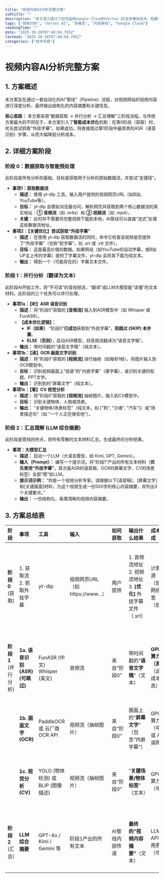 ```yaml
---
title: "视频内容AI分析完整方案"
subtitle: ""
description: "本文深入探讨了如何运用Google Cloud的Vertex AI及多模态技术，构建一套全面的视频内容AI分析解决方案。方案通过结合视频智能API、自然语言处理和对象识别，实现视频内容的自动标签、智能审核和语义搜索，旨在帮助企业提升内容管理效率、保障平台安全并优化用户体验。"
tags: ["视频分析", "Vertex AI", "多模态", "内容审核", "Google Cloud"]
readingTime: ""
date: "2025-10-30T07:40:04.795Z"
lastmod: "2025-10-30T07:40:04.795Z"
categories: ["技术专题"]
---
```

# **视频内容AI分析完整方案**

## **1\. 方案概述**

本方案旨在通过一套自动化的AI“管线”（Pipeline）流程，对视频网站的视频内容进行深度分析，最终输出结构化的内容摘要和关键信息。

**核心思路：** 本方案采用“数据获取 \-\> 并行分析 \-\> 汇总理解”三阶段流程。与传统方案最大的不同在于，本方案引入了**智能成本优化**机制：在第0阶段（获取）时，优先尝试抓取“外挂字幕”。如果成功，将直接跳过第1阶段中最昂贵的ASR（语音识别）步骤，从而大幅降低分析成本。

## **2\. 详细方案阶段**

### **阶段 0：数据获取与智能预处理**

此阶段是所有分析的基础，目标是获取用于分析的原始数据流，并尝试“走捷径”。

* **事项1：获取数据流**  
  * **描述：** 使用 yt-dlp 工具，输入用户提供的视频网页URL（如B站、YouTube等）。  
  * **目标：** yt-dlp 会模拟浏览器访问，解析网页并获取到两个核心数据流的真实地址：**① 音频流**（如 .m4a）和 **② 视频流**（如 .mp4）。  
  * **关键：** 此时并不需要将完整视频下载到本地，AI管线可以直接“流式”处理这些数据流地址。  
* **事项2：【关键优化】尝试获取“外挂字幕”**  
  * **描述：** 在使用 yt-dlp 获取数据流的同时，命令它检查该视频是否提供了“外挂字幕”（也称“软字幕”，如 .srt 或 .vtt 文件）。  
  * **目标：** 这是最高价值的数据。如果网站（如YouTube的自动字幕，或B站UP主上传的字幕）提供了字幕文件，yt-dlp 会将其下载为纯文本。  
  * **输出：** 得到一个（可能存在的）字幕文本文件。

### **阶段 1：并行分析（翻译为文本）**

此阶段AI开始工作，将“不可读”的音视频流，“翻译”成LLM大模型能“读懂”的文本材料。此阶段的三个任务可以并行处理。

* **事项1a：【听】ASR 语音识别**  
  * **描述：** 将“阶段0”获取的 **\[音频流\]** 输入到ASR模型中（如 Whisper 或 FunASR）。  
  * **【成本优化逻辑】：**  
    * **IF（如果）** “阶段0”**已成功**获取到“外挂字幕”，**则跳过 (SKIP) 本步骤**。  
    * **ELSE（否则）**，启动ASR模型，将音频流翻译为“语音文字稿”。  
  * **输出：** 带时间戳的“语音文字稿”（纯文本）。  
* **事项1b：【读】OCR 画面文字识别**  
  * **描述：** 将“阶段0”获取的 **\[视频流\]** 进行抽帧（如每秒1帧），将图片输入到OCR模型中。  
  * **目标：** 识别视频画面上“烧录”的“内嵌字幕”（硬字幕），或识别关键的标题、PPT文字。  
  * **输出：** 识别到的“屏幕文字”（纯文本）。  
* **事项1c：【看】CV 视觉分析**  
  * **描述：** 将“阶段0”获取的 **\[视频流\]** 抽帧图片，输入到CV模型中。  
  * **目标：** 识别关键物体、人物或场景。  
  * **输出：** “关键物体/场景标签”（纯文本，如 \["狗", "沙滩", "汽车"\]）或“场景描述句”（如 "一个人正在弹吉他"）。

### **阶段 2：汇总理解 (LLM 综合摘要)**

此阶段是管线的终点，将所有零散的文本材料汇总，生成最终的分析结果。

* **事项：大模型汇总**  
  * **描述：** 启动一个LLM（大语言模型，如 Kimi, GPT, Gemini）。  
  * **输入（Prompt）：** 编写一个提示词，将“阶段1”产出的所有文本材料（**优先使用“外挂字幕”**，其次是ASR的语音稿、OCR的屏幕文字、CV的场景标签）全部“喂”给LLM。  
  * **提示词示例：** “你是一个视频分析专家。请根据以下\[语音稿\]、\[屏幕文字\]和\[关键画面\]材料，为这个视频生成一份500字的核心内容摘要，并列出3个关键要点。”  
  * **输出：** 一份结构化、条理清晰的视频内容摘要。

## **3\. 方案总结表**

| 阶段 | 事项 | 工具 | 输入 | 如何获取 | 输出什么结果 | 成本组成 | 额外要求 |
| :---- | :---- | :---- | :---- | :---- | :---- | :---- | :---- |
| **阶段 0** (获取) | 1\. 获取流 2\. 抓取外挂字幕 | yt-dlp | 视频网页URL （如 https://www...） | 用户提供 | 1\. 音频流地址 2\. 视频流地址 3\. **\[优化\]** 外挂字幕文件（.srt） | 计算资源（低） 网络带宽（低） | 1\. **保持 yt-dlp 为最新版**，以应对网站更新。 2\. 需处理付费/VIP内容，可能要配合--cookies参数。 |
| **阶段 1** (并行分析) | **1a. 语音识别(ASR) (可跳过)** | FunASR (中文) Whisper (英文) | 音频流 | 来自“阶段0” | 带时间戳的“**语音文字稿**”（文本） | **GPU算力（高）** （此项成本最高） | **\[优化点\]** 如果“阶段0”已获取到“外挂字幕”，则**必须跳过**此步骤以节约成本。 |
|  | **1b. 画面文字(OCR)** | PaddleOCR 或 云厂商OCR API | 视频流（抽帧图片） | 来自“阶段0” | 画面上的“**屏幕文字**” （包含“内嵌字幕”） | GPU算力（中）或 API调用费 | 识别区域需优化，避免“读取”到水印或Logo。 |
|  | **1c. 视觉分析(CV)** | YOLO (物体检测) 或 BLIP (图像描述) | 视频流（抽帧图片） | 来自“阶段0” | “**关键场景/物体标签**” （文本） | GPU算力（中） | 对于“总结讲了什么”的任务，此项的优先级最低，可按需启用。 |
| **阶段 2** (汇总) | **LLM 综合摘要** | GPT-4o / Kimi / Gemini 等 | 阶段1产出的所有文本 | AI管线内部传递 | **最终的“视频内容摘要”**（文本） | LLM API调用费（中） | 核心在于设计一个好的Prompt，能让LLM整合零散信息并忽略冗余。 |



